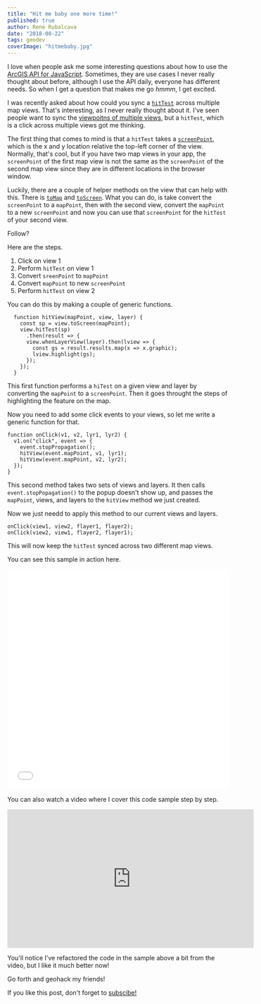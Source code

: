 ```yaml
---
title: "Hit me baby one more time!"
published: true
author: Rene Rubalcava
date: "2018-08-22"
tags: geodev
coverImage: "hitmebaby.jpg"
---
```


I love when people ask me some interesting questions about how to use the [ArcGIS API for JavaScript](https://developers.arcgis.com/javascript/). Sometimes, they are use cases I never really thought about before, although I use the API daily, everyone has different needs. So when I get a question that makes me go _hmmm_, I get excited.

I was recently asked about how could you sync a [`hitTest`](https://developers.arcgis.com/javascript/latest/api-reference/esri-views-MapView.html#hitTest) across multiple map views. That's interesting, as I never really thought about it. I've seen people want to sync the [viewpoitns of multiple views](https://developers.arcgis.com/javascript/latest/sample-code/views-synchronize/index.html), but a `hitTest`, which is a click across multiple views got me thinking.

The first thing that comes to mind is that a `hitTest` takes a [`screenPoint`](https://developers.arcgis.com/javascript/latest/api-reference/esri-geometry-ScreenPoint.html), which is the x and y location relative the top-left corner of the view. Normally, that's cool, but if you have two map views in your app, the `screenPoint` of the first map view is not the same as the `screenPoint` of the second map view since they are in different locations in the browser window.

Luckily, there are a couple of helper methods on the view that can help with this. There is [`toMap`](https://developers.arcgis.com/javascript/latest/api-reference/esri-views-MapView.html#toMap) and [`toScreen`](https://developers.arcgis.com/javascript/latest/api-reference/esri-views-MapView.html#toScreen). What you can do, is take convert the `screenPoint` to a `mapPoint`, then with the second view, convert the `mapPoint` to a new `screenPoint` and now you can use that `screenPoint` for the `hitTest` of your second view.

Follow?

Here are the steps.

1. Click on view 1
2. Perform `hitTest` on view 1
3. Convert `sreenPoint` to `mapPoint`
4. Convert `mapPoint` to new `screenPoint`
5. Perform `hitTest` on view 2

You can do this by making a couple of generic functions.

```
  function hitView(mapPoint, view, layer) {
    const sp = view.toScreen(mapPoint);
    view.hitTest(sp)
      .then(result => {
      view.whenLayerView(layer).then(lview => {
        const gs = result.results.map(x => x.graphic);
        lview.highlight(gs);
      });
    });
  }
```

This first function performs a `hiTest` on a given view and layer by converting the `mapPoint` to a `screenPoint`. Then it goes throught the steps of highlighting the feature on the map.

Now you need to add some click events to your views, so let me write a generic function for that.

```
function onClick(v1, v2, lyr1, lyr2) {
  v1.on("click", event => {
    event.stopPropagation();
    hitView(event.mapPoint, v1, lyr1);
    hitView(event.mapPoint, v2, lyr2);
  });
}
```

This second method takes two sets of views and layers. It then calls `event.stopPopagation()` to the popup doesn't show up, and passes the `mapPoint`, views, and layers to the `hitView` method we just created.

Now we just needd to apply this method to our current views and layers.

```
onClick(view1, view2, flayer1, flayer2);
onClick(view2, view1, flayer2, flayer1);
```

This will now keep the `hitTest` synced across two different map views.

You can see this sample in action here.

<iframe height="500" scrolling="no" title="Multi view hitTest" src="//codepen.io/odoe/embed/wEwYgz/?height=500&amp;theme-id=dark&amp;default-tab=js,result&amp;embed-version=2" frameborder="no" allowtransparency="true" allowfullscreen="true" style="width: 100%;">See the Pen <a href='https://codepen.io/odoe/pen/wEwYgz/'>Multi view hitTest</a> by Rene Rubalcava (<a href='https://codepen.io/odoe'>@odoe</a>) on <a href='https://codepen.io'>CodePen</a>. </iframe>

You can also watch a video where I cover this code sample step by step.

<iframe width="560" height="315" src="https://www.youtube.com/embed/uJQAa-1HxPE" frameborder="0" allow="autoplay; encrypted-media" allowfullscreen></iframe>

You'll notice I've refactored the code in the sample above a bit from the video, but I like it much better now!

Go forth and geohack my friends!

If you like this post, don't forget to [subscibe!](http://odoe.net/blog/sign-up/)
